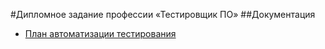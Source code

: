 #Дипломное задание профессии «Тестировщик ПО»
##Документация
* [План автоматизации тестирования](Plan.md)